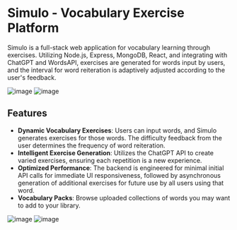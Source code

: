 # Simulo - Vocabulary Exercise Platform

Simulo is a full-stack web application for vocabulary learning through exercises. Utilizing Node.js, Express, MongoDB, React, and integrating with ChatGPT and WordsAPI, exercises are generated for words input by users, and the interval for word reiteration is adaptively adjusted according to the user's feedback.

![image](https://github.com/vincentostrowski/simulo-gpt-exercises/assets/92182422/e82801d5-9647-4c02-856b-cda52a76b539)
![image](https://github.com/vincentostrowski/simulo-gpt-exercises/assets/92182422/c63ca394-21fb-4547-a67d-0eb35286e483)



## Features

- **Dynamic Vocabulary Exercises**: Users can input words, and Simulo generates exercises for those words. The difficulty feedback from the user determines the frequency of word reiteration.
- **Intelligent Exercise Generation**: Utilizes the ChatGPT API to create varied exercises, ensuring each repetition is a new experience.
- **Optimized Performance**: The backend is engineered for minimal initial API calls for immediate UI responsiveness, followed by asynchronous generation of additional exercises for future use by all users using that word.
- **Vocabulary Packs**: Browse uploaded collections of words you may want to add to your library.

![image](https://github.com/vincentostrowski/simulo-gpt-exercises/assets/92182422/159f0840-eaad-407a-90ff-144dae2fbf67)
![image](https://github.com/vincentostrowski/simulo-gpt-exercises/assets/92182422/c72782cc-d11a-4396-919f-351267c96d0e)

